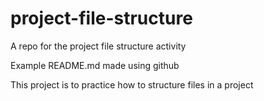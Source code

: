 # project-file-structure
A repo for the project file structure activity


Example README.md made using github 

This project is to practice how to structure files in a project

